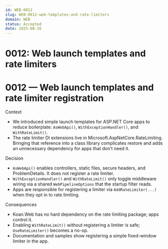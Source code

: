 ```yaml
---
id: WEB-0012
slug: WEB-0012-web-templates-and-rate-limiters
domain: WEB
status: Accepted
date: 2025-08-16
---
```


# 0012: Web launch templates and rate limiters
# 0012 — Web launch templates and rate limiter registration

Context
- We introduced simple launch templates for ASP.NET Core apps to reduce boilerplate: `AsWebApi()`, `WithExceptionHandler()`, and `WithRateLimit()`.
- The rate limiter DI extensions live in Microsoft.AspNetCore.RateLimiting. Bringing that reference into a class library complicates restore and adds an unnecessary dependency for apps that don’t need it.

Decision
- `AsWebApi()` enables controllers, static files, secure headers, and ProblemDetails. It does not register a rate limiter.
- `WithExceptionHandler()` and `WithRateLimit()` only toggle middleware wiring via a shared `WebPipelineOptions` that the startup filter reads.
- Apps are responsible for registering a limiter via `AddRateLimiter(...)` when they opt in to rate limiting.

Consequences
- Koan.Web has no hard dependency on the rate limiting package; apps control it.
- Enabling `WithRateLimit()` without registering a limiter is safe; `UseRateLimiter()` becomes a no-op.
- Documentation and samples show registering a simple fixed-window limiter in the app.
